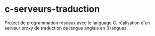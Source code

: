 # c-serveurs-traduction
Project de programmation réseaux avec le language C.
réalisation d'un serveur proxy de traduction de langue anglais en 3 langues.

